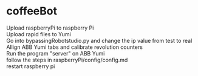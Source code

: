 # coffeeBot 
Upload raspberryPi to raspberry Pi <br>
Upload rapid files to Yumi <br>
Go into bypassingRobotstudio.py and change the ip value from test to real <br>
Allign ABB Yumi tabs and calibrate revolution counters <br>
Run the program "server" on ABB Yumi <br>
follow the steps in raspberryPi/config/config.md <br>
restart raspberry pi <br>
